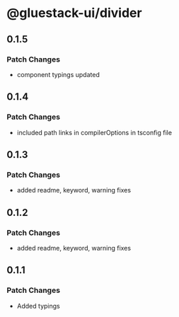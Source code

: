 # @gluestack-ui/divider

## 0.1.5

### Patch Changes

- component typings updated

## 0.1.4

### Patch Changes

- included path links in compilerOptions in tsconfig file

## 0.1.3

### Patch Changes

- added readme, keyword, warning fixes

## 0.1.2

### Patch Changes

- added readme, keyword, warning fixes

## 0.1.1

### Patch Changes

- Added typings
